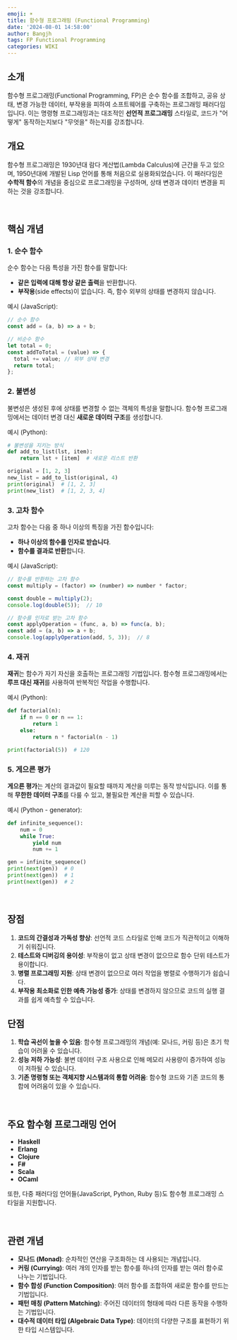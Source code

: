 ```yaml
---
emoji: ☀️
title: 함수형 프로그래밍 (Functional Programming)
date: '2024-08-01 14:58:00'
author: Bangjh
tags: FP Functional Programming
categories: WIKI
---
```


## 소개

함수형 프로그래밍(Functional Programming, FP)은 순수 함수를 조합하고, 공유 상태, 변경 가능한 데이터, 부작용을 피하여 소프트웨어를 구축하는 프로그래밍 패러다임입니다. 이는 명령형 프로그래밍과는 대조적인 **선언적 프로그래밍** 스타일로, 코드가 "어떻게" 동작하는지보다 "무엇을" 하는지를 강조합니다.

## 개요

함수형 프로그래밍은 1930년대 람다 계산법(Lambda Calculus)에 근간을 두고 있으며, 1950년대에 개발된 Lisp 언어를 통해 처음으로 실용화되었습니다. 이 패러다임은 **수학적 함수**의 개념을 중심으로 프로그래밍을 구성하며, 상태 변경과 데이터 변경을 피하는 것을 강조합니다.

<br />

## 핵심 개념

### 1. 순수 함수

순수 함수는 다음 특성을 가진 함수를 말합니다:

- **같은 입력에 대해 항상 같은 출력**을 반환합니다.
- **부작용**(side effects)이 없습니다. 즉, 함수 외부의 상태를 변경하지 않습니다.

예시 (JavaScript):

```javascript
// 순수 함수
const add = (a, b) => a + b;

// 비순수 함수
let total = 0;
const addToTotal = (value) => {
  total += value; // 외부 상태 변경
  return total;
};
```

### 2. 불변성

불변성은 생성된 후에 상태를 변경할 수 없는 객체의 특성을 말합니다. 함수형 프로그래밍에서는 데이터 변경 대신 **새로운 데이터 구조**를 생성합니다.

예시 (Python):

```python
# 불변성을 지키는 방식
def add_to_list(lst, item):
    return lst + [item]  # 새로운 리스트 반환

original = [1, 2, 3]
new_list = add_to_list(original, 4)
print(original)  # [1, 2, 3]
print(new_list)  # [1, 2, 3, 4]
```

### 3. 고차 함수

고차 함수는 다음 중 하나 이상의 특징을 가진 함수입니다:

- **하나 이상의 함수를 인자로 받습니다**.
- **함수를 결과로 반환**합니다.

예시 (JavaScript):

```javascript
// 함수를 반환하는 고차 함수
const multiply = (factor) => (number) => number * factor;

const double = multiply(2);
console.log(double(5));  // 10

// 함수를 인자로 받는 고차 함수
const applyOperation = (func, a, b) => func(a, b);
const add = (a, b) => a + b;
console.log(applyOperation(add, 5, 3));  // 8
```

### 4. 재귀

**재귀**는 함수가 자기 자신을 호출하는 프로그래밍 기법입니다. 함수형 프로그래밍에서는 **루프 대신 재귀**를 사용하여 반복적인 작업을 수행합니다.

예시 (Python):

```python
def factorial(n):
    if n == 0 or n == 1:
        return 1
    else:
        return n * factorial(n - 1)

print(factorial(5))  # 120
```

### 5. 게으른 평가

**게으른 평가**는 계산의 결과값이 필요할 때까지 계산을 미루는 동작 방식입니다. 이를 통해 **무한한 데이터 구조**를 다룰 수 있고, 불필요한 계산을 피할 수 있습니다.

예시 (Python - generator):

```python
def infinite_sequence():
    num = 0
    while True:
        yield num
        num += 1

gen = infinite_sequence()
print(next(gen))  # 0
print(next(gen))  # 1
print(next(gen))  # 2
```

<br />

## 장점

1. **코드의 간결성과 가독성 향상**: 선언적 코드 스타일로 인해 코드가 직관적이고 이해하기 쉬워집니다.
2. **테스트와 디버깅의 용이성**: 부작용이 없고 상태 변경이 없으므로 함수 단위 테스트가 용이합니다.
3. **병렬 프로그래밍 지원**: 상태 변경이 없으므로 여러 작업을 병렬로 수행하기가 쉽습니다.
4. **부작용 최소화로 인한 예측 가능성 증가**: 상태를 변경하지 않으므로 코드의 실행 결과를 쉽게 예측할 수 있습니다.

## 단점

1. **학습 곡선이 높을 수 있음**: 함수형 프로그래밍의 개념(예: 모나드, 커링 등)은 초기 학습이 어려울 수 있습니다.
2. **성능 저하 가능성**: 불변 데이터 구조 사용으로 인해 메모리 사용량이 증가하여 성능이 저하될 수 있습니다.
3. **기존 명령형 또는 객체지향 시스템과의 통합 어려움**: 함수형 코드와 기존 코드의 통합에 어려움이 있을 수 있습니다.

<br />

## 주요 함수형 프로그래밍 언어

- **Haskell**
- **Erlang**
- **Clojure**
- **F#**
- **Scala**
- **OCaml**

또한, 다중 패러다임 언어들(JavaScript, Python, Ruby 등)도 함수형 프로그래밍 스타일을 지원합니다.

<br />

## 관련 개념

- **모나드 (Monad)**: 순차적인 연산을 구조화하는 데 사용되는 개념입니다.
- **커링 (Currying)**: 여러 개의 인자를 받는 함수를 하나의 인자를 받는 여러 함수로 나누는 기법입니다.
- **함수 합성 (Function Composition)**: 여러 함수를 조합하여 새로운 함수를 만드는 기법입니다.
- **패턴 매칭 (Pattern Matching)**: 주어진 데이터의 형태에 따라 다른 동작을 수행하는 기법입니다.
- **대수적 데이터 타입 (Algebraic Data Type)**: 데이터의 다양한 구조를 표현하기 위한 타입 시스템입니다.


```toc

```
